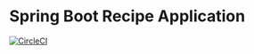 # Spring Boot Recipe Application
[![CircleCI](https://circleci.com/gh/igorek1955/pet-clinic-springboot.svg?style=svg&circle-token=a68310d34c469f1397ecfb1c6244b55f51207a8c)](https://app.circleci.com/settings/project/github/igorek1955/pet-clinic-springboot)
